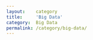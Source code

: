 ```yaml
---
layout:    category
title:     'Big Data'
category:  Big Data
permalink: /category/big-data/
---
```

